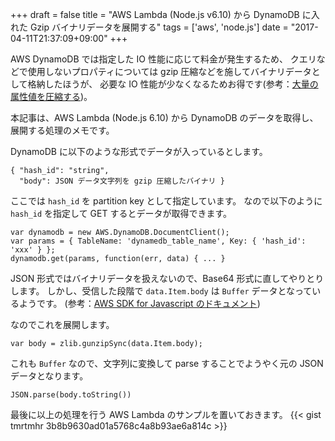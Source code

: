+++
draft = false
title = "AWS Lambda (Node.js v6.10) から DynamoDB に入れた Gzip バイナリデータを展開する"
tags = ['aws', 'node.js']
date = "2017-04-11T21:37:09+09:00"
+++

AWS DynamoDB では指定した IO 性能に応じて料金が発生するため、
クエリなどで使用しないプロパティについては gzip 圧縮などを施してバイナリデータとして格納したほうが、
必要な IO 性能が少なくなるためお得です(参考：[大量の属性値を圧縮する](http://docs.aws.amazon.com/ja_jp/amazondynamodb/latest/developerguide/GuidelinesForItems.html#GuidelinesForItems.CompressingLargeAttributeValues))。

本記事は、AWS Lambda (Node.js 6.10) から DynamoDB のデータを取得し、
展開する処理のメモです。

<!--more-->

DynamoDB に以下のような形式でデータが入っているとします。

```
{ "hash_id": "string",
  "body": JSON データ文字列を gzip 圧縮したバイナリ }
```

ここでは `hash_id` を partition key として指定しています。
なので以下のように `hash_id` を指定して GET するとデータが取得できます。

```
var dynamodb = new AWS.DynamoDB.DocumentClient();
var params = { TableName: 'dynamedb_table_name', Key: { 'hash_id': 'xxx' } };
dynamodb.get(params, function(err, data) { ... }
```

JSON 形式ではバイナリデータを扱えないので、Base64 形式に直してやりとりします。
しかし、受信した段階で `data.Item.body` は `Buffer` データとなっているようです。
(参考：[AWS SDK for Javascript のドキュメント](http://docs.aws.amazon.com/AWSJavaScriptSDK/latest/AWS/DynamoDB/DocumentClient.html#get-property))

<!--
そのため、DynamoDB からのレスポンスである `data.Item.body` は「Base64 エンコードされたバイナリデータのバイト列(`Buffer`)」という状態です。

なのでこれをデコードしたバイト列を作り、

```
var binary = Buffer.from(data.Item.body.toString(), 'base64');
```
-->

なのでこれを展開します。

```
var body = zlib.gunzipSync(data.Item.body);
```

これも `Buffer` なので、文字列に変換して parse することでようやく元の JSON データとなります。

```
JSON.parse(body.toString())
```

最後に以上の処理を行う AWS Lambda のサンプルを置いておきます。
{{< gist tmrtmhr 3b8b9630ad01a5768c4a8b93ae6a814c >}}
